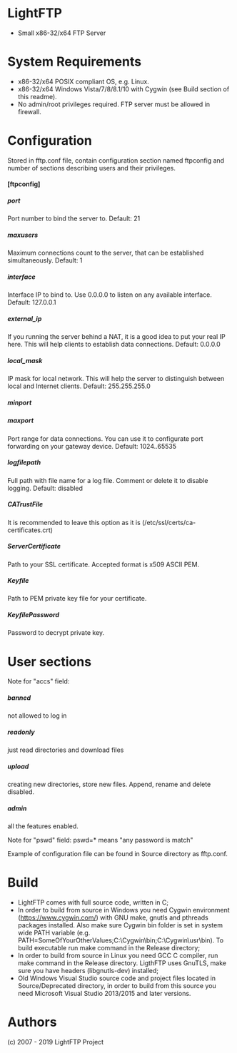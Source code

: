 # LightFTP
* Small x86-32/x64 FTP Server

# System Requirements

* x86-32/x64 POSIX compliant OS, e.g. Linux.
* x86-32/x64 Windows Vista/7/8/8.1/10 with Cygwin (see Build section of this readme).
* No admin/root privileges required. FTP server must be allowed in firewall.

# Configuration

Stored in fftp.conf file, contain configuration section named ftpconfig and number of sections describing users and their privileges. 

#### [ftpconfig]

##### port
Port number to bind the server to.
Default: 21

##### maxusers
Maximum connections count to the server, that can be established simultaneously.
Default: 1

##### interface
Interface IP to bind to. Use 0.0.0.0 to listen on any available interface.
Default: 127.0.0.1

##### external_ip
If you running the server behind a NAT, it is a good idea to put your real IP here.
This will help clients to establish data connections.
Default: 0.0.0.0

##### local_mask
IP mask for local network.
This will help the server to distinguish between local and Internet clients.
Default: 255.255.255.0

##### minport
##### maxport
Port range for data connections. You can use it to configurate port forwarding on your gateway device.
Default: 1024..65535

##### logfilepath
Full path with file name for a log file. Comment or delete it to disable logging.
Default: disabled

##### CATrustFile
It is recommended to leave this option as it is (/etc/ssl/certs/ca-certificates.crt)

##### ServerCertificate
Path to your SSL certificate. Accepted format is x509 ASCII PEM.

##### Keyfile
Path to PEM private key file for your certificate.

##### KeyfilePassword
Password to decrypt private key.

# User sections

Note for "accs" field:

##### banned 
not allowed to log in

##### readonly
just read directories and download files

##### upload
creating new directories, store new files. Append, rename and delete disabled.

##### admin
all the features enabled.

Note for "pswd" field:
pswd=* means "any password is match"

Example of configuration file can be found in Source directory as fftp.conf.

# Build 

* LightFTP comes with full source code, written in C;
* In order to build from source in Windows you need Cygwin environment (https://www.cygwin.com/) with GNU make, gnutls and pthreads packages installed. Also make sure Cygwin bin folder is set in system wide PATH variable (e.g. PATH=SomeOfYourOtherValues;C:\Cygwin\bin;C:\Cygwin\usr\bin). To build executable run make command in the Release directory;
* In order to build from source in Linux you need GCC C compiler, run make command in the Release directory. LigthFTP uses GnuTLS, make sure you have headers (libgnutls-dev) installed;
* Old Windows Visual Studio source code and project files located in Source/Deprecated directory, in order to build from this source you need Microsoft Visual Studio 2013/2015 and later versions.

# Authors

(c) 2007 - 2019 LightFTP Project
